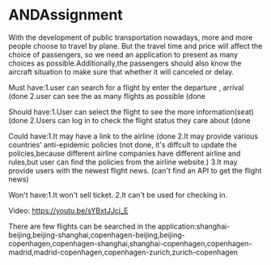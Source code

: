 # ANDAssignment
 

With the development of public transportation nowadays, more and more people choose to travel by plane. But the travel time and price will affect the choice of passengers, so we need an application to present as many choices as possible.Additionally,the passengers should also know the aircraft situation to make sure that whether it will canceled or delay.



Must have:1.user can search for a flight by enter the departure , arrival  (done
          2.user can see the as many flights as possible  (done 
          
          
Should have:1.User can select the flight to see the more information(seat)  (done
            2.Users can log in to check the flight status they care about   (done
         

Could have:1.It may have a link to the airline   (done
           2.It may provide various countries’ anti-epidemic policies  (not done, it's diffcult to update the policies,because different airline companies have different airline and rules,but user can find the policies from the airline website.)
           3.It may provide users with the newest flight news.  (can't find an API to get the flight news)

Won't have:1.It won't sell ticket.
           2.It can't be used for checking in.

Video: https://youtu.be/sYBxtJJcj_E 

There are few flights can be searched in the application:shanghai-beijing,beijing-shanghai,copenhagen-beijing,beijing-copenhagen,copenhagen-shanghai,shanghai-copenhagen,copenhagen-madrid,madrid-copenhagen,copenhagen-zurich,zurich-copenhagen
